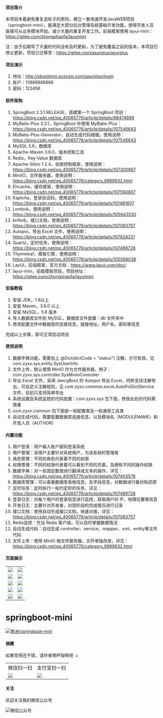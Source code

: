 #### 项目简介

本项目本着避免重复造轮子的原则，建立一套快速开发JavaWEB项目（springboot-mini），能满足大部分后台管理系统基础开发功能，使得开发人员直接可从业务模块开始，减少大量的重复开发工作。前端框架使用 layui-mini：https://gitee.com/zhongshaofa/layuimini

注：由于后期写了大量的代码没有及时更新，为了避免覆盖之前的版本，本项目已停止更新，项目已迁移至：https://gitee.com/asurplus/asurplus
#### 项目演示

01.  地址：<a target="_blank" href="http://sbootmini.qyzxsm.com/asurplus/login">http://sbootmini.qyzxsm.com/asurplus/login</a>
01.  账户：13888888888
01.  密码：123456

#### 软件架构

01.  SpringBoot 2.3.1.RELEASE，搭建第一个 SpringBoot 项目：https://blog.csdn.net/qq_40065776/article/details/98474699
02.  MyBatis-Plus 3.3.1，SpringBoot 中使用 MyBatis-Plus：https://blog.csdn.net/qq_40065776/article/details/107546643
03.  MyBatis-Plus-Generator，自动生成代码根据，使用说明：https://blog.csdn.net/qq_40065776/article/details/107546643
04.  MySQL 5.6，数据库
05.  Apache-Maven 3.6.0，版本控制工具
06.  Redis，Key-Value 数据库
07.  Apache-Shiro 1.2.4，权限控制框架，使用说明：https://blog.csdn.net/qq_40065776/article/details/107300987
08.  MiniIO，文件服务器，使用说明：https://blog.csdn.net/qq_40065776/category_9999932.html
09.  Ehcache，缓存框架，使用说明：https://blog.csdn.net/qq_40065776/article/details/107560607
10.  Kaptcha，登录验证码，使用说明：https://blog.csdn.net/qq_40065776/article/details/101481607
11.  Lombok，使用说明：https://blog.csdn.net/qq_40065776/article/details/105643530
12.  knife4j，接口文档，使用说明：https://blog.csdn.net/qq_40065776/article/details/107083757
13.  Autopoi，导出 Excel 文件，使用说明：https://blog.csdn.net/qq_40065776/article/details/107824221
14.  Quartz，定时任务，使用说明：https://blog.csdn.net/qq_40065776/article/details/107489728
15.  Thymeleaf，模板引擎，使用说明：https://blog.csdn.net/qq_40065776/article/details/105566038
16.  LayUI，前端框架，官方文档：https://www.layui.com/doc/
17.  layui-mini，前框模板项目，项目地址：https://gitee.com/zhongshaofa/layuimini

#### 安装教程

01.  安装 JDK，1.8以上
02.  安装 Maven，3.6.0 以上
03.  安装 MySQL，5.6 版本
04.  导入数据库文件到 MySQL，数据库文件放置：db 文件夹中
05.  修改配置文件中数据库的连接信息，链接地址，用户名，密码等信息

完成以上步骤，即可正常启动项目

#### 使用说明

01.  数据字典功能，需要加上 @Dict(dictCode = "status") 注解，方可有效，见 com.zyxx.sys.entity.SysUserInfo
02.  文件上传，默认使用 MinIO 作为文件服务器，例子：com.zyxx.sys.controller.SysMinioController
03.  导出 Excel 文件，采用 JeecgBoot 的 Autopoi 导出 Excel，同样支持注解导出，可自定义注解规则，见 com.zyxx.common.excel.AutoPoiDictService 文件，目前只支持简单导出
04.  系统设置及系统监控的代码放置：com.zyxx.sys 包下面，修改此处的代码需慎重
05.  com.zyxx.common 包下面放一些配置类及一些通用工具类
06.  自动生成代码，需要配置数据库连接信息，以及模块名（MODULENAME）和开发人员（AUTHOR）

#### 内置功能

01.  用户登录：用户输入账户密码登录系统
02.  用户管理：该用户主要针对系统用户，为该系统的管理者
03.  角色管理：不同的角色代表着不同的权限
04.  权限管理：不同的权限代表着可以看到不同的页面，及拥有不同的操作权限
05.  数据字典：对一些固定数值进行翻译成文本的操作，详见：https://blog.csdn.net/qq_40065776/article/details/107403576
06.  数据库管理：可以查看数据库表格信息，及字段信息，对数据进行备份和还原
07.  定时任务：定时执行一些约定好的任务，详见：https://blog.csdn.net/qq_40065776/article/details/107489728
08.  登录日志：对每个用户的登录信息进行监控，获取用户的 IP，地理位置等信息
09.  开发日志：主要针对开发者，对现阶段的完成情况进行记录
10.  接口文档：使用自动生成接口文档，快速对接，详见：https://blog.csdn.net/qq_40065776/article/details/107083757
11.  Redis监控：充当 Redis 客户端，可以及时掌握数据情况
12.  自动生成代码：自动生成 controller、service、mapper、xml、entity等文件代码
13.  文件上传：使用 MinIO 做文件服务器，文件单独存放，详见：https://blog.csdn.net/qq_40065776/category_9999932.html

#### 页面展示

<table>
    <tr>
        <td><img src="https://img-blog.csdnimg.cn/20210221200139455.jpg"/></td>
        <td><img src="https://img-blog.csdnimg.cn/2021022120021436.jpg"/></td>
    </tr>
    <tr>
        <td><img src="https://img-blog.csdnimg.cn/2021022120035277.png"/></td>
        <td><img src="https://img-blog.csdnimg.cn/20210221200407151.png"/></td>
    </tr>
    <tr>
        <td><img src="https://img-blog.csdnimg.cn/20210221200423242.png"/></td>
        <td><img src="https://img-blog.csdnimg.cn/20210221200436310.png"/></td>
    </tr>
	<tr>
        <td><img src="https://img-blog.csdnimg.cn/20210221200534463.png"/></td>
        <td><img src="https://img-blog.csdnimg.cn/20210221200551725.png"/></td>
    </tr>
    <tr>
        <td><img src="https://img-blog.csdnimg.cn/20210221200622232.png"/></td>
        <td><img src="https://img-blog.csdnimg.cn/20210221200607350.png"/></td>
    </tr>
</table>

# springboot-mini

[![李洲/springboot-mini](https://gitee.com/asurplus/springboot-mini/widgets/widget_card.svg?colors=ffffff,1e252b,323d47,455059,d7deea,99a0ae)](https://gitee.com/asurplus/springboot-mini)

#### 捐赠

如果觉得还不错，请作者喝杯咖啡吧 ☺

<table>
    <tr>
        <td style="text-align: center">微信扫一扫</td>
        <td style="text-align: center">支付宝扫一扫</td>
    </tr>
    <tr>
        <td><img src="https://img-blog.csdnimg.cn/20210221195740916.png"/></td>
        <td><img src="https://img-blog.csdnimg.cn/20210221195829103.jpg"/></td>
    </tr>
</table>

#### 关注

欢迎关注我的微信公众号

<img src="https://img-blog.csdnimg.cn/20210221200018475.jpg" alt="微信公众号" />
